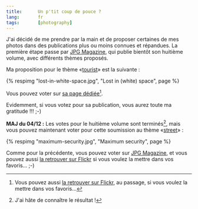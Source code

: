 ```yaml
---
title:      Un p'tit coup de pouce ?
lang:       fr
tags:       [photography]
---
```


J'ai décidé de me prendre par la main et de proposer certaines de mes photos dans des publications plus ou moins connues et répandues. La première étape passe par [JPG Magazine](http://www.jpgmag.com/), qui publie bientôt son huitième volume, avec différents thèmes proposés.

Ma proposition pour le thème «[tourist](http://www.jpgmag.com/themes/1)» est la suivante :

{% respimg "lost-in-white-space.jpg", "Lost in (white) space", page %}

Vous pouvez voter sur [sa page dédiée](http://www.jpgmag.com/photos/20192)[^1].

Evidemment, si vous votez pour sa publication, vous aurez toute ma gratitude !!! ;-)

**MAJ du 04/12 :** Les votes pour le huitième volume sont terminés[^2], mais vous pouvez maintenant voter pour cette soumission au thème «[street](http://www.jpgmag.com/themes/23)» :

{% respimg "maximum-security.jpg", "Maximum security", page %}

Comme pour la précédente, vous pouvez voter sur [JPG Magazine](https://www.jpgmag.com/photos/21364), et vous pouvez aussi [la retrouver sur Flickr](http://www.flickr.com/photos/nicolas-hoizey/2704877/) si vous voulez la mettre dans vos favoris… ;-)

[^1]: Vous pouvez aussi [la retrouver sur Flickr](http://www.flickr.com/photos/nicolas-hoizey/10566776/), au passage, si vous voulez la mettre dans vos favoris…

[^2]: J'ai hâte de connaître le résultat !
